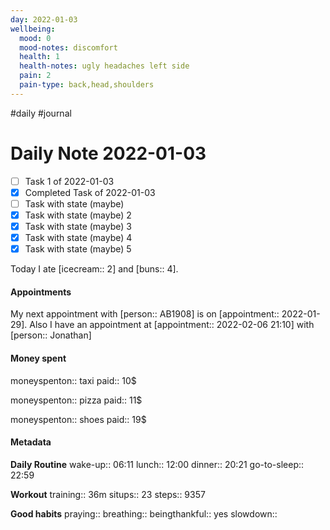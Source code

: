 ```yaml
---
day: 2022-01-03
wellbeing:
  mood: 0
  mood-notes: discomfort
  health: 1
  health-notes: ugly headaches left side
  pain: 2
  pain-type: back,head,shoulders
---
```

#daily #journal

# Daily Note 2022-01-03

- [ ] Task 1 of 2022-01-03
- [x] Completed Task of 2022-01-03
- [ ] Task with state (maybe)
- [x] Task with state (maybe) 2
- [x] Task with state (maybe) 3
- [x] Task with state (maybe) 4
- [x] Task with state (maybe) 5

Today I ate [icecream:: 2] and [buns:: 4].

#### Appointments
My next appointment with [person:: AB1908] is on [appointment:: 2022-01-29].
Also I have an appointment at [appointment:: 2022-02-06 21:10] with [person:: Jonathan]

#### Money spent

moneyspenton:: taxi
paid:: 10$

moneyspenton:: pizza
paid:: 11$

moneyspenton:: shoes
paid:: 19$


#### Metadata

**Daily Routine**
wake-up:: 06:11
lunch:: 12:00
dinner:: 20:21
go-to-sleep:: 22:59

**Workout**
training:: 36m
situps:: 23
steps:: 9357

**Good habits**
praying:: 
breathing:: 
beingthankful:: yes
slowdown:: 
